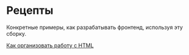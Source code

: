 # Рецепты

Конкретные примеры, как разрабатывать фронтенд, используя эту сборку.

[Как организовать работу с HTML](00-html.md)